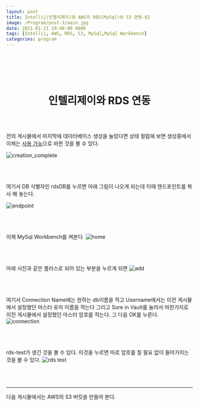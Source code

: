 ```yaml
---
layout: post
title: Intellij(인텔리제이)와 AWS의 RDS(MySql)와 S3 연동-02
image: /Program/post-3/main.jpg
date: 2021-01-21 19:40:00 0000
tags: [Intellij, AWS, RDS, S3, MySql,MySql Workbench]
categories: program
---
```

<br><br>
<br><br>
# <center>인텔리제이와 RDS 연동</center>
<br><br>

전의 게시물에서 마지막에 데이터베이스 생성을 눌렀다면 상태 컬럼에 보면
생성중에서 이제는 <u>사용 가능</u>으로 바뀐 것을 볼 수 있다.

![creation_complete](..\..\..\..\images\Program\post-2\creation_complete.PNG)
<br><br><br><br>

여기서 DB 식별자인 rdsDB를 누르면 아래 그림이 나오게 되는데
이때 엔드포인트를 복사 해 놓는다.

![endpoint](..\..\..\..\images\Program\post-2\endpoint.PNG)
<br><br><br><br>

이제 MySql Workbench를 켜본다.
![home](..\..\..\..\images\Program\post-3\mysql_home.PNG)
<br><br><br><br>

아래 사진과 같은 플러스로 되어 있는 부분을 누르게 되면
![add](..\..\..\..\images\Program\post-3\plus.PNG)
<br><br><br><br>

여기서 Connection Name에는 원하는 db이름을 적고
Username에서는 이전 게시물에서 설정했던 마스터 유저 이름을 적는다
그리고 Sore in Vault를 눌러서 마찬가지로 이전 게시물에서 설정했던 마스터 암호를 적는다. 그 다음 OK를 누른다.
![connection](..\..\..\..\images\Program\post-2\connection.PNG)
<br><br><br><br>

rds-test가 생긴 것을 볼 수 있다.
이것을 누르면 따로 암호를 칠 필요 없이 들어가지는 것을 볼 수 있다.
![rds test](..\..\..\..\images\Program\post-2\rds-test.PNG)
<br><br><br><br>

----

다음 게시물에서는 AWS의 S3 버킷을 만들어 본다.